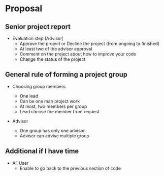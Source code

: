 # Proposal
## Senior project report
* Evaluation step (Advisor)
  - Approve the project or Decline the project (from ongoing to finished)
  - At least two of the advisor approval
  - Comment on the project about how to improve your code
  - Change the status of the project

## General rule of forming a project group
  * Choosing group members
    - One lead
    - Can be one man project work
    - At most, two members per group
    - Lead choose the member from request
  
  * Advisor
    - One group has only one advisor
    - Advisor can advise multiple group

## Additional if I have time
  * All User
    - Enable to go back to the previous section of code
